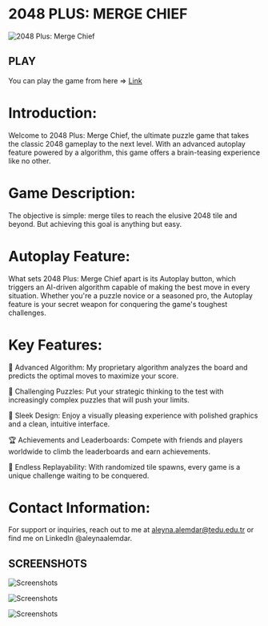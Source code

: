 # 2048 PLUS: MERGE CHIEF
![2048 Plus: Merge Chief](https://snipboard.io/4PMrsD.jpg)

## PLAY
You can play the game from here =>
[Link](https://aleynaalemdar.itch.io/2048-plus-merge-chief)

# Introduction: 
Welcome to 2048 Plus: Merge Chief, the ultimate puzzle game that takes the classic 2048 gameplay to the next level. With an advanced autoplay feature powered by a algorithm, this game offers a brain-teasing experience like no other.

# Game Description: 
The objective is simple: merge tiles to reach the elusive 2048 tile and beyond. But achieving this goal is anything but easy.

# Autoplay Feature: 
What sets 2048 Plus: Merge Chief apart is its Autoplay button, which triggers an AI-driven algorithm capable of making the best move in every situation. Whether you're a puzzle novice or a seasoned pro, the Autoplay feature is your secret weapon for conquering the game's toughest challenges.

# Key Features:

🧠 Advanced Algorithm: My proprietary algorithm analyzes the board and predicts the optimal moves to maximize your score.

🌟 Challenging Puzzles: Put your strategic thinking to the test with increasingly complex puzzles that will push your limits.

🎨 Sleek Design: Enjoy a visually pleasing experience with polished graphics and a clean, intuitive interface.

🏆 Achievements and Leaderboards: Compete with friends and players worldwide to climb the leaderboards and earn achievements.

🔄 Endless Replayability: With randomized tile spawns, every game is a unique challenge waiting to be conquered.

# Contact Information: 
For support or inquiries, reach out to me at aleyna.alemdar@tedu.edu.tr or find me on LinkedIn @aleynaalemdar.

## SCREENSHOTS
![Screenshots](https://snipboard.io/ZJbeSH.jpg)

![Screenshots](https://snipboard.io/dFYzLu.jpg)

![Screenshots](https://snipboard.io/OwUKFi.jpg)



